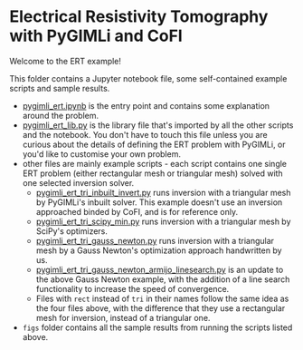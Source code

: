 # Electrical Resistivity Tomography with PyGIMLi and CoFI

Welcome to the ERT example!

This folder contains a Jupyter notebook file, some self-contained example scripts and
sample results.

- [pygimli_ert.ipynb](pygimli_ert.ipynb) is the entry point and contains some explanation around
  the problem.
- [pygimli_ert_lib.py](pygimli_ert_lib.py) is the library file that's imported by all the other 
  scripts and the notebook. You don't have to touch this file unless you are curious about the
  details of defining the ERT problem with PyGIMLi, or you'd like to customise your own problem.
- other files are mainly example scripts - each script contains one single ERT problem (either
  rectangular mesh or triangular mesh) solved with one selected inversion solver.
  - [pygimli_ert_tri_inbuilt_invert.py](pygimli_ert_tri_inbuilt_invert.py) runs inversion with a
    triangular mesh by PyGIMLi's inbuilt solver. This example doesn't use an inversion approached
    binded by CoFI, and is for reference only.
  - [pygimli_ert_tri_scipy_min.py](pygimli_ert_tri_scipy_min.py) runs inversion with a triangular
    mesh by SciPy's optimizers.
  - [pygimli_ert_tri_gauss_newton.py](pygimli_ert_tri_gauss_newton.py) runs inversion with a 
    triangular mesh by a Gauss Newton's optimization approach handwritten by us.
  - [pygimli_ert_tri_gauss_newton_armijo_linesearch.py](pygimli_ert_tri_gauss_newton_armijo_linesearch.py)
    is an update to the above Gauss Newton example, with the addition of a line search functionality
    to increase the speed of convergence.
  - Files with `rect` instead of `tri` in their names follow the same idea as the four files above,
    with the difference that they use a rectangular mesh for inversion, instead of a triangular one.
- `figs` folder contains all the sample results from running the scripts listed above.

